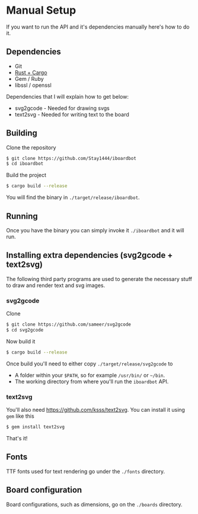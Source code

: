 # Manual Setup

If you want to run the API and it's dependencies manually here's how to do it.

## Dependencies

- Git
- [Rust + Cargo](https://www.rust-lang.org/tools/install)
- Gem / Ruby
- libssl / openssl

Dependencies that I will explain how to get below:

- svg2gcode - Needed for drawing svgs
- text2svg - Needed for writing text to the board

## Building

Clone the repository

```sh
$ git clone https://github.com/Stay1444/iboardbot
$ cd iboardbot
```

Build the project

```sh
$ cargo build --release
```

You will find the binary in `./target/release/iboardbot`.

## Running

Once you have the binary you can simply invoke it `./iboardbot` and it will run.

## Installing extra dependencies (svg2gcode + text2svg)

The following third party programs are used to generate the necessary stuff to draw and render text and svg images.

### svg2gcode

Clone

```sh
$ git clone https://github.com/sameer/svg2gcode
$ cd svg2gcode
```

Now build it

```sh
$ cargo build --release
```

Once build you'll need to either copy `./target/release/svg2gcode` to
- A folder within your `$PATH`, so for example `/usr/bin/` or `~/bin`.
- The working directory from where you'll run the `iboardbot` API.

### text2svg

You'll also need https://github.com/ksss/text2svg. You can install it using `gem` like this

```sh
$ gem install text2svg
```

That's it!

## Fonts

TTF fonts used for text rendering go under the `./fonts` directory.

## Board configuration

Board configurations, such as dimensions, go on the `./boards` directory.